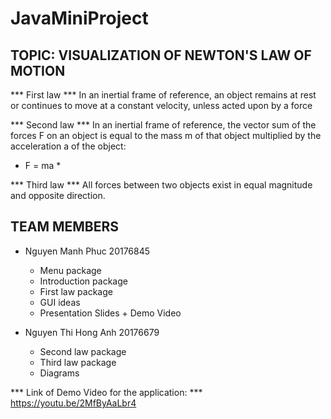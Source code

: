 # JavaMiniProject
## TOPIC: VISUALIZATION OF NEWTON'S LAW OF MOTION

*** First law ***
In an inertial frame of reference, an object remains at rest or continues to move at a constant velocity, unless acted upon by a force

*** Second law ***
In an inertial frame of reference, the vector sum of the forces F on an object is equal to the mass m of that object multiplied by the acceleration a of the object: 
* F = ma *

*** Third law ***
All forces between two objects exist in equal magnitude and opposite direction.

## TEAM MEMBERS
* Nguyen Manh Phuc 20176845
	* Menu package
	* Introduction package
	* First law package
	* GUI ideas
	* Presentation Slides + Demo Video

* Nguyen Thi Hong Anh 20176679
	* Second law package
	* Third law package
	* Diagrams

*** Link of Demo Video for the application: *** https://youtu.be/2MfByAaLbr4